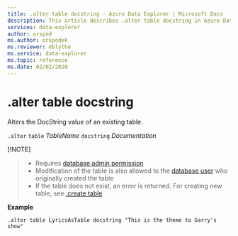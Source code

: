 ```yaml
---
title: .alter table docstring - Azure Data Explorer | Microsoft Docs
description: This article describes .alter table docstring in Azure Data Explorer.
services: data-explorer
author: orspod
ms.author: orspodek
ms.reviewer: mblythe
ms.service: data-explorer
ms.topic: reference
ms.date: 02/02/2020
---
```

# .alter table docstring

Alters the DocString value of an existing table.

`.alter` `table` *TableName* `docstring` *Documentation*

[!NOTE]
> * Requires [database admin permission](../management/access-control/role-based-authorization.md)
> * Modification of the table is also allowed to the [database user](../management/access-control/role-based-authorization.md) who originally created the table
> * If the table does not exist, an error is returned. For creating new table, see [.create table](/createtable.md)

**Example** 

```
.alter table LyricsAsTable docstring "This is the theme to Garry's show"
```